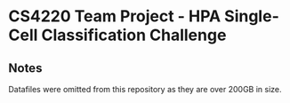 # CS4220 Team Project - HPA Single-Cell Classification Challenge

## Notes

Datafiles were omitted from this repository as they are over 200GB in size.
